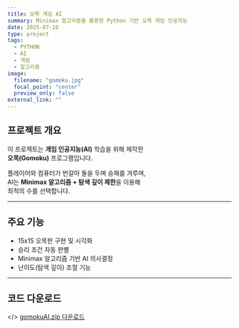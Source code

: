 ```yaml
---
title: 오목 게임 AI
summary: Minimax 알고리즘을 활용한 Python 기반 오목 게임 인공지능
date: 2025-07-10
type: project
tags:
  - PYTHON
  - AI
  - 게임
  - 알고리즘
image:
  filename: "gomoku.jpg"
  focal_point: "center"
  preview_only: false
external_link: ""
---
```


## <i class="fab fa-python"></i> 프로젝트 개요

이 프로젝트는 **게임 인공지능(AI)** 학습을 위해 제작한  
**오목(Gomoku)** 프로그램입니다.  

플레이어와 컴퓨터가 번갈아 돌을 두며 승패를 겨루며,  
AI는 **Minimax 알고리즘 + 탐색 깊이 제한**을 이용해  
최적의 수를 선택합니다.  

---

## <i class="fab fa-steam-symbol"></i> 주요 기능

- 15x15 오목판 구현 및 시각화  
- 승리 조건 자동 판별  
- Minimax 알고리즘 기반 AI 의사결정  
- 난이도(탐색 깊이) 조절 기능  

---

## <i class="fab fa-dropbox"></i> 코드 다운로드
</> [gomokuAI.zip 다운로드](/uploads/omok.zip)
